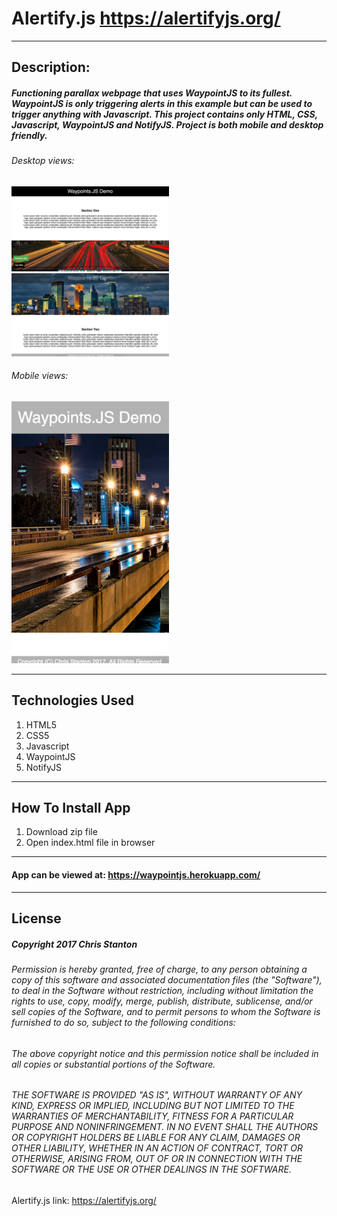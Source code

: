 
# Alertify.js  https://alertifyjs.org/

---

## Description:
##### Functioning parallax webpage that uses WaypointJS to its fullest.  WaypointJS is only triggering alerts in this example but can be used to trigger anything with Javascript.  This project contains only HTML, CSS, Javascript, WaypointJS and NotifyJS. Project is both mobile and desktop friendly.

###### Desktop views:
<img src="./public/assets/images/screenshots/desktop-one.png" width="50%">

<img src="./public/assets/images/screenshots/desktop-two.png" width="50%">

###### Mobile views:

<img src="./public/assets/images/screenshots/mobile.png" width="50%">

---

## Technologies Used
  1. HTML5
  2. CSS5
  3. Javascript
  4. WaypointJS
  5. NotifyJS

---  

## How To Install App
  1. Download zip file
  2. Open index.html file in browser

---

#### App can be viewed at: https://waypointjs.herokuapp.com/

---

## License
##### Copyright 2017 Chris Stanton

###### Permission is hereby granted, free of charge, to any person obtaining a copy of this software and associated documentation files (the "Software"), to deal in the Software without restriction, including without limitation the rights to use, copy, modify, merge, publish, distribute, sublicense, and/or sell copies of the Software, and to permit persons to whom the Software is furnished to do so, subject to the following conditions:

###### The above copyright notice and this permission notice shall be included in all copies or substantial portions of the Software.

###### THE SOFTWARE IS PROVIDED "AS IS", WITHOUT WARRANTY OF ANY KIND, EXPRESS OR IMPLIED, INCLUDING BUT NOT LIMITED TO THE WARRANTIES OF MERCHANTABILITY, FITNESS FOR A PARTICULAR PURPOSE AND NONINFRINGEMENT. IN NO EVENT SHALL THE AUTHORS OR COPYRIGHT HOLDERS BE LIABLE FOR ANY CLAIM, DAMAGES OR OTHER LIABILITY, WHETHER IN AN ACTION OF CONTRACT, TORT OR OTHERWISE, ARISING FROM, OUT OF OR IN CONNECTION WITH THE SOFTWARE OR THE USE OR OTHER DEALINGS IN THE SOFTWARE.












Alertify.js link: https://alertifyjs.org/
